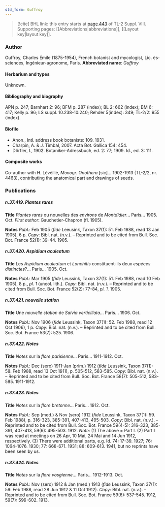 ```yaml
---
std_form: Guffroy
---
```


> [!cite] BHL link: this entry starts at [page 443](https://www.biodiversitylibrary.org/page/33258921) of TL-2 Suppl. VIII.
> Supporting pages: [[Abbreviations|abbreviations]], [[Layout key|layout key]].

### Author

Guffroy, Charles Émile (1875-1954), French botanist and mycologist, Lic. ès-sciences, Ingénieur-agronome, Paris. 
**Abbreviated name**: *Guffroy*

#### Herbarium and types

Unknown.

#### Bibliography and biography

APN p. 247; Barnhart 2: 96; BFM p. 287 (index); BL 2: 662 (index); BM 6: 417; Kelly p. 96; LS suppl. 10.238-10.240; Rehder 5(index): 349; TL-2/2: 955 (index).

#### Biofile

- Anon., Intl. address book botanists: 109. 1931.
- Charpin, A. & J. Timbal, 2007. Acta Bot. Gallica 154: 454.
- Dörfler, I., 1902. Botaniker-Adressbuch, ed. 2: 77; 1909. Id., ed. 3: 111.

#### Composite works

Co-author with H. Lévéillé, *Monogr. Onothera* \[sic\]... 1902-1913 (TL-2/2, nr. 4463), contributing the anatomical part and drawings of seeds.

### Publications

##### n.37.419. Plantes rares

**Title**
*Plantes rares* ou nouvelles des *environs* de *Montdidier*... Paris... 1905. Oct. *First author*: Gauchetier-Chapron (fl. 1905).

**Notes**
*Publ*.: Feb 1905 (*fide* Leeusink, Taxon 37(1): 51. Feb 1988, read 13 Jan 1905), 6 p. *Copy*: Bibl. nat. (n.v.). – Reprinted and to be cited from Bull. Soc. Bot. France 52(1): 39-44. 1905.

##### n.37.420. Aspidium aculeatum

**Title**
Les *Aspidium aculeatum* et *Lonchitis* constituent-ils deux *espèces distinctes*?... Paris... 1905. Oct.

**Notes**
*Publ*.: Mar 1905 (*fide* Leussink, Taxon 37(1): 51. Feb 1988, read 10 Feb 1905), 8 p., *pl. 1* (uncol. lith.). *Copy*: Bibl. nat. (n.v.). – Reprinted and to be cited from Bull. Soc. Bot. France 52(2): 77-84, *pl. 1.* 1905.

##### n.37.421. nouvelle station

**Title**
Une *nouvelle station* de *Salvia verticillata*... Paris... 1906. Oct.

**Notes**
*Publ*.: Nov 1906 (*fide* Leussink, Taxon 37(1): 52. Feb 1988, read 12 Oct 1906), 1 p. *Copy*: Bibl. nat. (n.v.). – Reprinted and to be cited from Bull. Soc. Bot. France 53(7): 525. 1906.

##### n.37.422. Notes

**Title**
*Notes* sur la *flore parisienne*... Paris... 1911-1912. Oct.

**Notes**
*Publ*.: Dec (sero) 1911-Jan (prim.) 1912 (*fide* Leussink, Taxon 37(1): 58. Feb 1988, read 13 Oct 1911), p. 505-512, 583-585. *Copy*: Bibl. nat. (n.v.). – Reprinted and to be cited from Bull. Soc. Bot. France 58(7): 505-512, 583-585. 1911-1912.

##### n.37.423. Notes

**Title**
*Notes* sur la *flore bretonne*... Paris... 1912. Oct.

**Notes**
*Publ*.: Sep (med.) & Nov (sero) 1912 (*fide* Leussink, Taxon 37(1): 59. Feb 1988), p. 316-323, 385-391, 407-413, 495-503. *Copy*: Bibl. nat. (n.v.). – Reprinted and to be cited from Bull. Soc. Bot. France 59(4-5): 316-323, 385-391, 407-413, 59(6): 495-503. 1912.
*Note*: (1) The above = Part I. (2) Part I was read at meetings on 26 Apr, 10 Mai, 24 Mai and 14 Jun 1912, respectively. (3) There were additional parts, e.g. Id. 74: 17-39. 1927; 76: 1064-1076. 1930; 77: 668-671. 1931; 88: 609-613. 1941, but no reprints have been seen by us.

##### n.37.424. Notes

**Title**
*Notes* sur la *flore vosgienne*... Paris... 1912-1913. Oct.

**Notes**
*Publ*.: Nov (sero) 1912 & Jan (med.) 1913 (*fide* Leussink, Taxon 37(1): 59. Feb 1988, read 28 Jun 1912 & 11 Oct 1912). *Copy*: Bibl. nat. (n.v.). – Reprinted and to be cited from Bull. Soc. Bot. France 59(6): 537-545. 1912, 59(7): 599-602. 1913.

